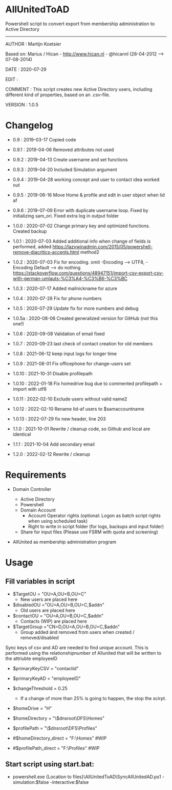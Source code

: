 # AllUnitedToAD
Powershell script to convert export from membership administration to Active Directory

<Hr>
 AUTHOR  : Martijn Koetsier

 Based on: Marius / Hican - http://www.hican.nl - @hicannl (26-04-2012 --> 07-08-2014)

 DATE    : 2020-07-29

 EDIT    : 

 COMMENT : This script creates new Active Directory users,
           including different kind of properties, based
           on an .csv-file.

 VERSION : 1.0.5


# Changelog

- 0.9      : 2019-03-17 Copied code
- 0.9.1    : 2019-04-06 Removed attributes not used
- 0.9.2    : 2019-04-13 Create username and set functions
- 0.9.3    : 2019-04-20 Included Simulation argument
- 0.9.4    : 2019-04-28 working concept and user to contact idea worked out
- 0.9.5    : 2019-06-16 Move Home & profile and edit in user object when lid af
- 0.9.6    : 2019-07-09 Error with duplicate username loop. Fixed by initializing sam_ori. Fixed extra log in output folder
- 1.0.0    : 2020-07-02 Change primary key and optimized functions. Created backup
- 1.0.1    : 2020-07-03 Added additional info when change of fields is performed, added https://lazywinadmin.com/2015/05/powershell-remove-diacritics-accents.html method2
- 1.0.2    : 2020-07-03 Fix for encoding. omit -Encoding --> UTF8, -Encoding Default --> do nothing https://stackoverflow.com/questions/48947151/import-csv-export-csv-with-german-umlauts-%C3%A4-%C3%B6-%C3%BC
- 1.0.3    : 2020-07-17 Added mailnickname for azure
- 1.0.4    : 2020-07-28 Fix for phone numbers
- 1.0.5    : 2020-07-29 Update fix for more numbers and debug
- 1.0.5a   : 2020-08-06 Created generalized version for GitHub (not this one!)
- 1.0.6    : 2020-09-08 Validation of email fixed
- 1.0.7    : 2020-09-23 last check of contact creation for old members
- 1.0.8	   : 2021-06-12 keep input logs for longer time
- 1.0.9	   : 2021-08-01 Fix officephone for change-users set

- 1.0.10   : 2021-10-31 Disable profilepath 
- 1.0.10   : 2022-01-18 Fix homedrive bug due to commented profilepath +  import with utf8
- 1.0.11   : 2022-02-10 Exclude users without valid name2
- 1.0.12   : 2022-02-10 Rename lid-af users to $samaccountname
- 1.0.13   : 2022-07-29 fix new header, line 203

- 1.1.0    : 2021-10-01 Rewrite / cleanup code, so Github and local are identical
- 1.1.1    : 2021-10-04 Add secondary email

- 1.2.0    : 2022-02-12 Rewrite / cleanup

# Requirements
- Domain Controller
  - Active Directory
  - Powershell
  - Domain Account
    - Account Operator rights (optional: Logon as batch script rights when using scheduled task)
    - Right to write in script folder (for logs, backups and input folder)
  - Share for input files (Please use FSRM with quota and screening)

- AllUnited as membership administration program

# Usage

## Fill variables in script

- \$TargetOU = "OU=A,OU=B,OU=C"
  - New users are placed here
- \$disabledOU ="OU=A,OU=B,OU=C,$addn"
  - Old users are placed here
- \$contactOU = "OU=A,OU=B,OU=C,$addn"
  - Contacts (WIP) are placed here
- \$TargetGroup ="CN=D,OU=A,OU=B,OU=C,$addn" 
  - Group added ánd removed from users when created / removed/disabled

Sync keys of csv and AD are needed to find unique account. This is performed using the relationshipnumber of Allunited that will be written to the attriubte employeeID

- \$primaryKeyCSV = "contactid" 
- \$primaryKeyAD = "employeeID" 
- \$changeThreshold = 0.25
  - If a change of more than 25% is going to happen, the stop the scirpt.

- \$homeDrive = "H"
- \$homeDirectory = "\\$dnsroot\DFS\Homes\"
- \$profilePath =  "\\$dnsroot\DFS\Profiles\"
- \#\$homeDirectory_direct = "F:\Homes" #WIP
- \#\$profilePath_direct = "F:\Profiles" #WIP



## Start script using start.bat:
- powershell.exe {Location to files}\AllUnitedToAD\SyncAllUnitedAD.ps1 -simulation:\$false -interactive:\$false
